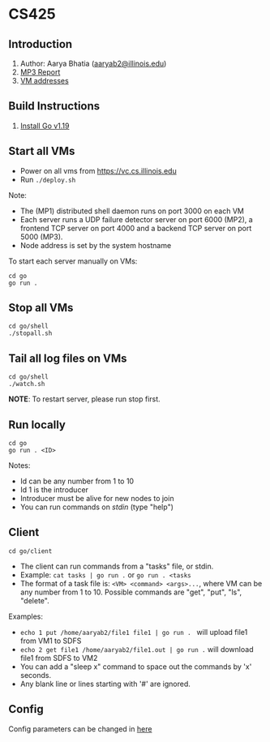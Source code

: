 # CS425

## Introduction

1. Author: Aarya Bhatia (aaryab2@illinois.edu)
2. [MP3 Report](./MP3_Report.pdf)
3. [VM addresses](./hosts)

## Build Instructions

1. [Install Go v1.19](https://go.dev/doc/install)

## Start all VMs

- Power on all vms from https://vc.cs.illinois.edu
- Run `./deploy.sh`

Note:

- The (MP1) distributed shell daemon runs on port 3000 on each VM
- Each server runs a UDP failure detector server on port 6000 (MP2), a frontend TCP server on port 4000 and a backend TCP server on port 5000 (MP3).
- Node address is set by the system hostname

To start each server manually on VMs:

```
cd go
go run .
```

## Stop all VMs

```
cd go/shell
./stopall.sh
```

## Tail all log files on VMs

```
cd go/shell
./watch.sh
```

**NOTE**: To restart server, please run stop first.

## Run locally

```
cd go
go run . <ID>
```

Notes:

- Id can be any number from 1 to 10
- Id 1 is the introducer
- Introducer must be alive for new nodes to join
- You can run commands on *stdin* (type "help")

## Client

```
cd go/client
```
- The client can run commands from a "tasks" file, or stdin.
- Example: `cat tasks | go run .` or `go run . <tasks`
- The format of a task file is: `<VM> <command> <args>...`,
where VM can be any number from 1 to 10. Possible commands are "get", "put", "ls", "delete".

Examples:
- `echo 1 put /home/aaryab2/file1 file1 | go run . ` will upload file1 from VM1 to SDFS
- `echo 2 get file1 /home/aaryab2/file1.out | go run .` will download file1 from SDFS to VM2
- You can add a "sleep x" command to space out the commands by 'x' seconds.
- Any blank line or lines starting with '#' are ignored.

## Config

Config parameters can be changed in [here](./go/common/common.go)
